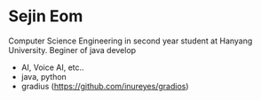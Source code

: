 Sejin Eom
======

Computer Science Engineering in second year student at Hanyang University.
Beginer of java develop
 * AI, Voice AI, etc..
 * java, python
 * gradius (https://github.com/inureyes/gradios)